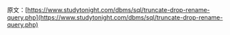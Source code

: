 原文：[https://www.studytonight.com/dbms/sql/truncate-drop-rename-query.php](https://www.studytonight.com/dbms/sql/truncate-drop-rename-query.php)